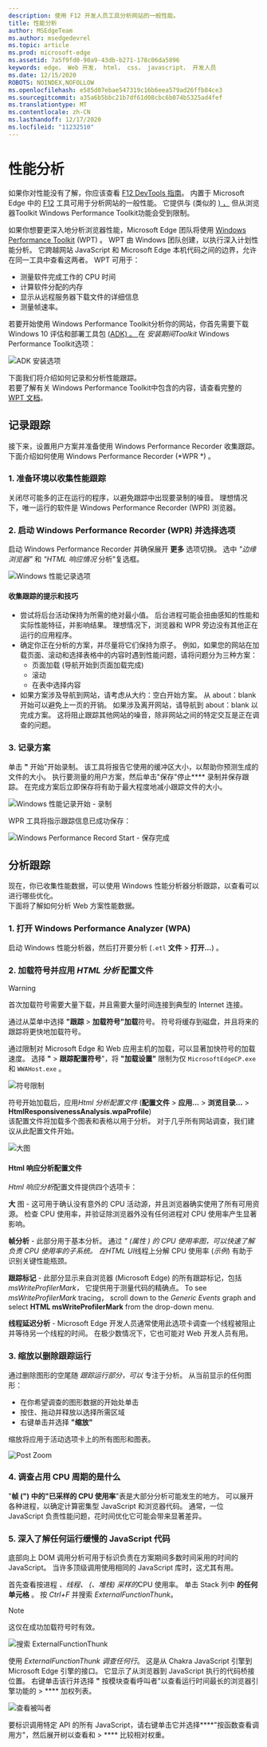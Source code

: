 ```yaml
---
description: 使用 F12 开发人员工具分析网站的一般性能。
title: 性能分析
author: MSEdgeTeam
ms.author: msedgedevrel
ms.topic: article
ms.prod: microsoft-edge
ms.assetid: 7a5f9fd0-90a9-43db-b271-178c06da5896
keywords: edge， Web 开发， html， css， javascript， 开发人员
ms.date: 12/15/2020
ROBOTS: NOINDEX,NOFOLLOW
ms.openlocfilehash: e585d07ebae547319c16b6eea579ad26ffb84ce3
ms.sourcegitcommit: a35a6b5bbc21b7df61d08cbc6b074b5325ad4fef
ms.translationtype: MT
ms.contentlocale: zh-CN
ms.lasthandoff: 12/17/2020
ms.locfileid: "11232510"
---
```

# 性能分析  

如果你对性能没有了解，你应该查看 [F12 DevTools 指南](../devtools-guide/index.md)。
内置于 Microsoft Edge 中的 [F12](../devtools-guide/index.md) 工具可用于分析网站的一般性能。  它提供与 (类似的 [) ，](/windows-hardware/test/wpt/index) 但从浏览器Toolkit Windows Performance Toolkit功能会受到限制。  

如果你想要更深入地分析浏览器性能，Microsoft Edge 团队将使用 [Windows Performance Toolkit](/windows-hardware/test/wpt/index) (WPT) 。  WPT 由 Windows 团队创建，以执行深入计划性能分析。  它跨越网站 JavaScript 和 Microsoft Edge 本机代码之间的边界，允许在同一工具中查看这两者。  WPT 可用于：  

*   测量软件完成工作的 CPU 时间  
*   计算软件分配的内存  
*   显示从远程服务器下载文件的详细信息  
*   测量帧速率。  

若要开始使用 Windows Performance Toolkit分析你的网站，你首先需要下载 Windows 10 评估和部署工具包 ([ADK) 。 ](https://developer.microsoft.com/windows/hardware/windows-assessment-deployment-kit)  在 *安装期间Toolkit* Windows Performance Toolkit选项：  

![ADK 安装选项](./media/adk-installoptions.png)  

下面我们将介绍如何记录和分析性能跟踪。  
若要了解有关 Windows Performance Toolkit中包含的内容，请查看完整的 [WPT 文档](/windows-hardware/test/wpt/index)。  

## 记录跟踪  

接下来，设置用户方案并准备使用 Windows Performance Recorder 收集跟踪。  
下面介绍如何使用 Windows Performance Recorder (*WPR *) 。  

### 1. 准备环境以收集性能跟踪  

关闭尽可能多的正在运行的程序，以避免跟踪中出现要录制的噪音。  理想情况下，唯一运行的软件是 Windows Performance Recorder (WPR) 浏览器。  

### 2. 启动 Windows Performance Recorder (WPR) 并选择选项  

启动 Windows Performance Recorder 并确保展开 **更多** 选项切换。  选中 *"边缘浏览器"* 和 *"HTML 响应情况* 分析"复选框。  

![Windows 性能记录选项](./media/wprui-options.png)  

#### 收集跟踪的提示和技巧  

*   尝试将后台活动保持为所需的绝对最小值。  后台进程可能会扭曲感知的性能和实际性能特征，并影响结果。  理想情况下，浏览器和 WPR 旁边没有其他正在运行的应用程序。  
*   确定你正在分析的方案，并尽量将它们保持为原子。  例如，如果您的网站在加载页面、滚动和选择表格中的内容时遇到性能问题，请将问题分为三种方案：  
    *   页面加载 (导航开始到页面加载完成)   
    *   滚动  
    *   在表中选择内容  
*   如果方案涉及导航到网站，请考虑从大约：空白开始方案。  从 about：blank 开始可以避免上一页的开销。  如果涉及离开网站，请导航到 about：blank 以完成方案。  这将阻止跟踪其他网站的噪音，除非网站之间的特定交互是正在调查的问题。  

### 3. 记录方案  

单击 **"** 开始"开始录制。  该工具将报告它使用的缓冲区大小，以帮助你预测生成的文件的大小。  执行要测量的用户方案，然后单击"保存"停止**** 录制并保存跟踪。  在完成方案后立即保存将有助于最大程度地减小跟踪文件的大小。  

![Windows 性能记录开始 - 录制](./media/wprui-recording.png)  

WPR 工具将指示跟踪信息已成功保存：  

![Windows Performance Record Start - 保存完成](./media/wprui-savecomplete.png)  

## 分析跟踪  

现在，你已收集性能数据，可以使用 Windows 性能分析器分析跟踪，以查看可以进行哪些优化。  
下面将了解如何分析 Web 方案性能数据。  

### 1. 打开 Windows Performance Analyzer (WPA)   

启动 Windows 性能分析器，然后打开要分析 (`.etl` **文件**  >  **打开...**) 。  

### 2. 加载符号并应用 *HTML 分析* 配置文件  

> [!WARNING]
> 首次加载符号需要大量下载，并且需要大量时间连接到典型的 Internet 连接。  

通过从菜单中选择 **"跟踪**  >  **加载符号"加载**符号。  符号将缓存到磁盘，并且将来的跟踪将更快地加载符号。  

通过限制对 Microsoft Edge 和 Web 应用主机的加载，可以显著加快符号的加载速度。  选择 **"**  >  **跟踪配置符号**"，将 **"加载设置"** 限制为仅 `MicrosoftEdgeCP.exe` 和 `WWAHost.exe` 。  

![符号限制](./media/wpa-symbolrestrictions.png)  

符号开始加载后，应用*Html 分析配置文件* (**配置文件**  >  **应用...**  > **浏览目录...**  > **HtmlResponsivenessAnalysis.wpaProfile**)   
该配置文件将加载多个图表和表格以用于分析。  对于几乎所有网站调查，我们建议从此配置文件开始。  

![大图](./media/wpa-bigpicture.png)  

#### Html 响应分析配置文件  

*Html 响应分析*配置文件提供四个选项卡：  

**大** 图 - 这可用于确认没有意外的 CPU 活动源，并且浏览器确实使用了所有可用资源。  检查 CPU 使用率，并验证除浏览器外没有任何进程对 CPU 使用率产生显著影响。  

**帧分析** - 此部分用于基本分析。  通过 *" (属性 *) 的 CPU 使用率图，可以快速了解负责 CPU 使用率的子系统。  在*HTML UI*线程上分解 CPU 使用率 (*示例*) 有助于识别关键性能瓶颈。  

**跟踪标记** - 此部分显示来自浏览器 (Microsoft Edge) 的所有跟踪标记，包括 *msWriteProfilerMark，* 它提供用于测量代码的精确点。  To see *msWriteProfilerMark* tracing， scroll down to the  *Generic Events* graph and select **HTML msWriteProfilerMark** from the drop-down menu.  

**线程延迟分析** - Microsoft Edge 开发人员通常使用此选项卡调查一个线程被阻止并等待另一个线程的时间。  在极少数情况下，它也可能对 Web 开发人员有用。  

### 3. 缩放以删除跟踪运行  

通过删除图形的空尾随 *跟踪运行部分，可以* 专注于分析。  从当前显示的任何图形：  
*   在你希望调查的图形数据的开始处单击  
*   按住、拖动并释放以选择所需区域  
*   右键单击并选择 **"缩放"**  

缩放将应用于活动选项卡上的所有图形和图表。  

![Post Zoom](./media/wpa-postzoom.png)  

### 4. 调查占用 CPU 周期的是什么  

 "**帧 (") **中的"已采样的 CPU 使用率****"表是大部分分析可能发生的地方。  可以展开各种进程，以确定计算密集型 JavaScript 和浏览器代码。  通常，一位 JavaScript 负责性能问题，花时间优化它可能会带来显著差异。  

### 5. 深入了解任何运行缓慢的 JavaScript 代码  

底部向上 DOM 调用分析可用于标识负责在方案期间多数时间采用的时间的 JavaScript。  当许多顶级调用使用相同的 JavaScript 库时，这尤其有用。  

首先查看按进程 *、线程、 (、堆栈) 采样的*CPU 使用率。  单击 Stack 列中 **的任何单元格** 。  按 *Ctrl+F* 并搜索 *ExternalFunctionThunk*。  

> [!NOTE] 
> 这仅在成功加载符号时有效。  

![搜索 ExternalFunctionThunk](./media/wpa-externalfunctionthunk.png)  

使用 *ExternalFunctionThunk 调查任何行*。  这是从 Chakra JavaScript 引擎到 Microsoft Edge 引擎的接口。  它显示了从浏览器到 JavaScript 执行的代码桥接位置。  右键单击该行并选择 **"** 按模块查看呼叫者"以查看运行时间最长的浏览器引擎功能的  >  **** 加权列表。  

![查看被叫者](./media/wpa-viewcallees.png)  

要标识调用特定 API 的所有 JavaScript，请右键单击它并选择****"按函数查看调用方"，然后展开树以查看和  >  **** 比较相对权重。  
